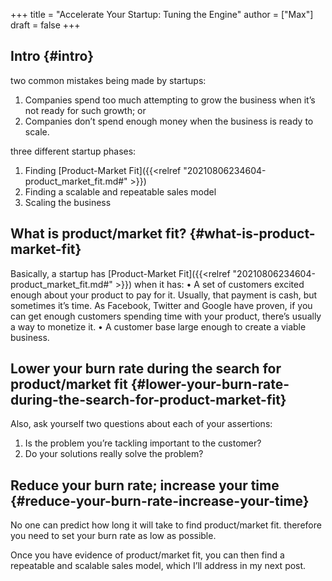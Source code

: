 +++
title = "Accelerate Your Startup: Tuning the Engine"
author = ["Max"]
draft = false
+++

## Intro {#intro}

two common mistakes being made by startups:

1.  Companies spend too much attempting to grow the business when it’s not ready for such growth; or
2.  Companies don’t spend enough money when the business is ready to scale.

three different startup phases:

1.  Finding [Product-Market Fit]({{<relref "20210806234604-product_market_fit.md#" >}})
2.  Finding a scalable and repeatable sales model
3.  Scaling the business


## What is product/market fit? {#what-is-product-market-fit}

Basically, a startup has [Product-Market Fit]({{<relref "20210806234604-product_market_fit.md#" >}}) when it has:
• A set of customers excited enough about your product to pay for it. Usually, that payment is cash, but
  sometimes it’s time. As Facebook, Twitter and Google have proven, if you can get enough customers spending
  time with your product, there’s usually a way to monetize it.
• A customer base large enough to create a viable business.


## Lower your burn rate during the search for product/market fit {#lower-your-burn-rate-during-the-search-for-product-market-fit}

Also, ask yourself two questions about each of your assertions:

1.  Is the problem you’re tackling important to the customer?
2.  Do your solutions really solve the problem?


## Reduce your burn rate; increase your time {#reduce-your-burn-rate-increase-your-time}

No one can predict how long it will take to find product/market fit. therefore
you need to set your burn rate as low as possible.

Once you have evidence of product/market fit, you can then find a repeatable
and scalable sales model, which I’ll address in my next post.
